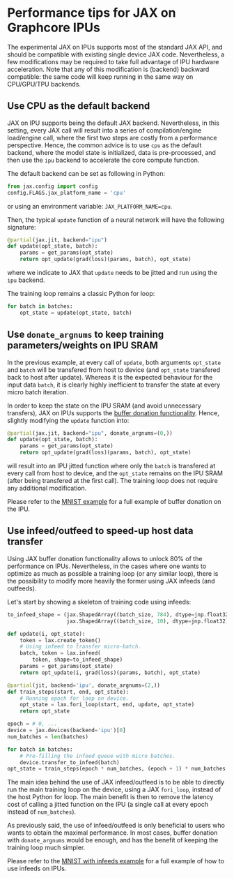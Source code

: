 # Performance tips for JAX on Graphcore IPUs

The experimental JAX on IPUs supports most of the standard JAX API, and should be compatible with existing single device JAX code. Nevertheless, a few modifications may be required to take full advantage of IPU hardware acceleration. Note that any of this modification is (backend) backward compatible: the same code will keep running in the same way on CPU/GPU/TPU backends.

## Use CPU as the default backend

JAX on IPU supports being the default JAX backend. Nevertheless, in this setting, every JAX call will result into a series of compilation/engine load/engine call, where the first two steps are costly from a performance perspective. Hence, the common advice is to use `cpu` as the default backend, where the model state is initialized, data is pre-processed, and then use the `ipu` backend to accelerate the core compute function.

The default backend can be set as following in Python:
```python
from jax.config import config
config.FLAGS.jax_platform_name = 'cpu'
```
or using an environment variable: `JAX_PLATFORM_NAME=cpu`.

Then, the typical `update` function of a neural network will have the following signature:
```python
@partial(jax.jit, backend="ipu")
def update(opt_state, batch):
    params = get_params(opt_state)
    return opt_update(grad(loss)(params, batch), opt_state)
```
where we indicate to JAX that  `update` needs to be jitted and run using the `ipu` backend.

The training loop remains a classic Python for loop:
```python
for batch in batches:
    opt_state = update(opt_state, batch)
```

## Use `donate_argnums` to keep training parameters/weights on IPU SRAM

In the previous example, at every call of `update`, both arguments `opt_state` and `batch` will be transfered from host to device (and `opt_state` transfered back to host after update). Whereas it is the expected behaviour for the input data `batch`, it is clearly highly inefficient to transfer the state at every micro batch iteration. 

In order to keep the state on the IPU SRAM (and avoid unnecessary transfers), JAX on IPUs supports the [buffer donation functionality](https://jax.readthedocs.io/en/latest/faq.html#buffer-donation). Hence, slightly modifying the `update` function into:
```python
@partial(jax.jit, backend="ipu", donate_argnums=(0,))
def update(opt_state, batch):
    params = get_params(opt_state)
    return opt_update(grad(loss)(params, batch), opt_state)
```
will result into an IPU jitted function where only the `batch` is transfered at every call from host to device, and the `opt_state` remains on the IPU SRAM (after being transfered at the first call). The training loop does not require any additional modification.

Please refer to the [MNIST example](TODO_link) for a full example of buffer donation on the IPU.

## Use infeed/outfeed to speed-up host data transfer

Using JAX buffer donation functionality allows to unlock 80% of the performance on IPUs. Nevertheless, in the cases where one wants to optimize as much as possible a training loop (or any similar loop), there is the possibility to modify more heavily the former using JAX infeeds (and outfeeds).

Let's start by showing a skeleton of training code using infeeds:
```python
to_infeed_shape = (jax.ShapedArray((batch_size, 784), dtype=jnp.float32),
                   jax.ShapedArray((batch_size, 10), dtype=jnp.float32))

def update(i, opt_state):
    token = lax.create_token()
    # Using infeed to transfer micro-batch.
    batch, token = lax.infeed(
        token, shape=to_infeed_shape)
    params = get_params(opt_state)
    return opt_update(i, grad(loss)(params, batch), opt_state)

@partial(jit, backend='ipu', donate_argnums=(2,))
def train_steps(start, end, opt_state):
    # Running epoch for loop on device.
    opt_state = lax.fori_loop(start, end, update, opt_state)
    return opt_state

epoch = # 0, ...
device = jax.devices(backend='ipu')[0]
num_batches = len(batches)

for batch in batches:
    # Pre-filling the infeed queue with micro batches.
    device.transfer_to_infeed(batch)
opt_state = train_steps(epoch * num_batches, (epoch + 1) * num_batches, opt_state)
```

The main idea behind the use of JAX infeed/outfeed is to be able to directly run the main training loop on the device, using a JAX `fori_loop`, instead of the host Python for loop. The main benefit is then to remove the latency cost of calling a jitted function on the IPU (a single call at every epoch instead of `num_batches`). 

As previously said, the use of infeed/outfeed is only beneficial to users who wants to obtain the maximal performance. In most cases, buffer donation with `donate_argnums` would be enough, and has the benefit of keeping the training loop much simpler.

Please refer to the [MNIST with infeeds example](TODO_link) for a full example of how to use infeeds on IPUs.
